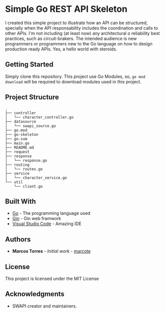 # Simple Go REST API Skeleton

I created this simple project to illustrate how an API can be structured, specially when the API responsability includes the coordination and calls to other APIs.
I'm not including (at least now) any architectural o reliability best practices, such as circuit-brakers.
The intended audience is new programmers or programmers new to the Go language on how to design production ready APIs.
Yes, a hello world with steroids.

## Getting Started

Simply clone this repository. This project use Go Modules, so, `go mod download` will be required to download modules used in this project.

## Project Structure

```
.
├── controller
│   └── character_controller.go
├── datasource
│   └── swapi_source.go
├── go.mod
├── go-skeleton
├── go.sum
├── main.go
├── README.md
├── request
├── response
│   └── response.go
├── routing
│   └── routes.go
├── service
│   └── character_service.go
└── util
    └── client.go
```

## Built With

- [Go](https://golang.org/) - The programming language used
- [Gin](https://gin-gonic.com/) - Gin web framwork
- [Visual Studio Code](https://maven.apache.org/) - Amazing IDE

## Authors

- **Marcos Torres** - _Initial work_ - [marcote](https://github.com/marcote)

## License

This project is licensed under the MIT License

## Acknowledgments

- SWAPI creator and maintainers.
